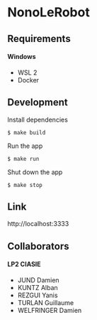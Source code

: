 # NonoLeRobot

## Requirements

#### Windows

* WSL 2
* Docker

## Development

Install dependencies

```
$ make build
```

Run the app

```
$ make run
```

Shut down the app

```
$ make stop
```

## Link

http://localhost:3333

## Collaborators

#### LP2 CIASIE

* JUND Damien
* KUNTZ Alban
* REZGUI Yanis
* TURLAN Guillaume
* WELFRINGER Damien
